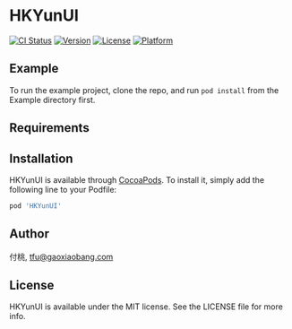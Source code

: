 # HKYunUI

[![CI Status](https://img.shields.io/travis/付桃/HKYunUI.svg?style=flat)](https://travis-ci.org/付桃/HKYunUI)
[![Version](https://img.shields.io/cocoapods/v/HKYunUI.svg?style=flat)](https://cocoapods.org/pods/HKYunUI)
[![License](https://img.shields.io/cocoapods/l/HKYunUI.svg?style=flat)](https://cocoapods.org/pods/HKYunUI)
[![Platform](https://img.shields.io/cocoapods/p/HKYunUI.svg?style=flat)](https://cocoapods.org/pods/HKYunUI)

## Example

To run the example project, clone the repo, and run `pod install` from the Example directory first.

## Requirements

## Installation

HKYunUI is available through [CocoaPods](https://cocoapods.org). To install
it, simply add the following line to your Podfile:

```ruby
pod 'HKYunUI'
```

## Author

付桃, tfu@gaoxiaobang.com

## License

HKYunUI is available under the MIT license. See the LICENSE file for more info.
